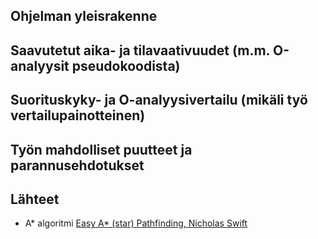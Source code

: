 ## Ohjelman yleisrakenne



## Saavutetut aika- ja tilavaativuudet (m.m. O-analyysit pseudokoodista)



## Suorituskyky- ja O-analyysivertailu (mikäli työ vertailupainotteinen)



## Työn mahdolliset puutteet ja parannusehdotukset



## Lähteet
* A* algoritmi [Easy A* (star) Pathfinding, Nicholas Swift](https://medium.com/@nicholas.w.swift/easy-a-star-pathfinding-7e6689c7f7b2)
